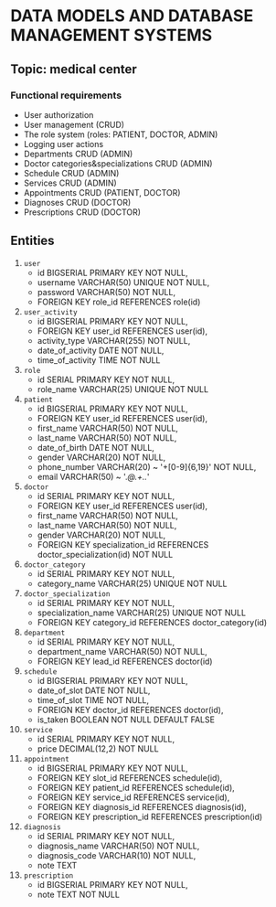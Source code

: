 # DATA MODELS AND DATABASE MANAGEMENT SYSTEMS
## Topic: medical center

### Functional requirements
* User authorization
* User management (CRUD)
* The role system (roles: PATIENT, DOCTOR, ADMIN)
* Logging user actions
* Departments CRUD (ADMIN)
* Doctor categories&specializations CRUD (ADMIN)
* Schedule CRUD (ADMIN)
* Services CRUD (ADMIN)
* Appointments CRUD (PATIENT, DOCTOR)
* Diagnoses CRUD (DOCTOR)
* Prescriptions CRUD (DOCTOR)

## Entities
1. `user`
   * id BIGSERIAL PRIMARY KEY NOT NULL,
   * username VARCHAR(50) UNIQUE NOT NULL,
   * password VARCHAR(50) NOT NULL,
   * FOREIGN KEY role_id REFERENCES role(id)
2. `user_activity`
   * id BIGSERIAL PRIMARY KEY NOT NULL,
   * FOREIGN KEY user_id REFERENCES user(id),
   * activity_type VARCHAR(255) NOT NULL,
   * date_of_activity DATE NOT NULL,
   * time_of_activity TIME NOT NULL
3. `role`
   * id SERIAL PRIMARY KEY NOT NULL,
   * role_name VARCHAR(25) UNIQUE NOT NULL
4. `patient`
   * id BIGSERIAL PRIMARY KEY NOT NULL,
   * FOREIGN KEY user_id REFERENCES user(id),
   * first_name VARCHAR(50) NOT NULL,
   * last_name VARCHAR(50) NOT NULL,
   * date_of_birth DATE NOT NULL,
   * gender VARCHAR(20) NOT NULL,
   * phone_number VARCHAR(20) ~ '\+[0-9]{6,19}' NOT NULL,
   * email VARCHAR(50) ~ '.*@.+\..*'
5. `doctor`
   * id SERIAL PRIMARY KEY NOT NULL,
   * FOREIGN KEY user_id REFERENCES user(id),
   * first_name VARCHAR(50) NOT NULL,
   * last_name VARCHAR(50) NOT NULL,
   * gender VARCHAR(20) NOT NULL,
   * FOREIGN KEY specialization_id REFERENCES doctor_specialization(id) NOT NULL
6. `doctor_category`
   * id SERIAL PRIMARY KEY NOT NULL,
   * category_name VARCHAR(25) UNIQUE NOT NULL
7. `doctor_specialization`
   * id SERIAL PRIMARY KEY NOT NULL,
   * specialization_name VARCHAR(25) UNIQUE NOT NULL
   * FOREIGN KEY category_id REFERENCES doctor_category(id)
8. `department`
   * id SERIAL PRIMARY KEY NOT NULL,
   * department_name VARCHAR(50) NOT NULL,
   * FOREIGN KEY lead_id REFERENCES doctor(id)
9. `schedule`
   * id BIGSERIAL PRIMARY KEY NOT NULL,
   * date_of_slot DATE NOT NULL,
   * time_of_slot TIME NOT NULL,
   * FOREIGN KEY doctor_id REFERENCES doctor(id),
   * is_taken BOOLEAN NOT NULL DEFAULT FALSE
10. `service`
    * id SERIAL PRIMARY KEY NOT NULL,
    * price DECIMAL(12,2) NOT NULL
11. `appointment`
    * id BIGSERIAL PRIMARY KEY NOT NULL,
    * FOREIGN KEY slot_id REFERENCES schedule(id),
    * FOREIGN KEY patient_id REFERENCES schedule(id),
    * FOREIGN KEY service_id REFERENCES service(id),
    * FOREIGN KEY diagnosis_id REFERENCES diagnosis(id),
    * FOREIGN KEY prescription_id REFERENCES prescription(id)
12. `diagnosis`
    * id SERIAL PRIMARY KEY NOT NULL,
    * diagnosis_name VARCHAR(50) NOT NULL,
    * diagnosis_code VARCHAR(10) NOT NULL,
    * note TEXT
13. `prescription`
    * id BIGSERIAL PRIMARY KEY NOT NULL,
    * note TEXT NOT NULL
